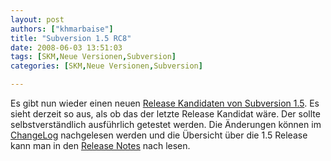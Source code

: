 ```yaml
---
layout: post
authors: ["khmarbaise"]
title: "Subversion 1.5 RC8"
date: 2008-06-03 13:51:03
tags: [SKM,Neue Versionen,Subversion]
categories: [SKM,Neue Versionen,Subversion]

---
```

Es gibt nun wieder einen neuen <a href="http://subversion.tigris.org/servlets/NewsItemView?newsItemID=2123"  title="Release Candidate 8">Release Kandidaten von Subversion 1.5</a>. Es sieht derzeit so aus, als ob das der letzte Release Kandidat wäre. Der sollte selbstverständlich ausführlich getestet werden. Die Änderungen können im <a href="http://svn.collab.net/repos/svn/tags/1.5.0-rc8/CHANGES"  title="ChangeLog">ChangeLog</a> nachgelesen werden und die Übersicht über die 1.5 Release kann man in den <a href="http://subversion.tigris.org/svn_1.5_releasenotes.html"  title="Release Notes">Release Notes</a> nach lesen.
